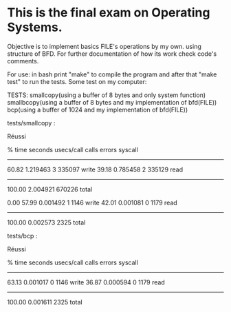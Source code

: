 # This is the final exam on Operating Systems.

Objective is to implement basics FILE's operations by my own.
using structure of BFD.
For further documentation of how its work check code's comments.

For use:
in bash print
"make" to compile the program
and after that "make test" to run the tests.
Some test on my computer:

TESTS:
smallcopy(using a buffer of 8 bytes and only system function)
smallbcopy(using a buffer of 8 bytes and my implementation of bfd(FILE))
bcp(using a buffer of 1024 and my implementation of bfd(FILE))

tests/smallcopy :

Réussi

% time     seconds  usecs/call     calls    errors syscall
------ ----------- ----------- --------- --------- ----------------
 60.82    1.219463           3    335097           write
 39.18    0.785458           2    335129           read
------ ----------- ----------- --------- --------- ----------------
100.00    2.004921                670226           total

0.00
 57.99    0.001492           1      1146           write
 42.01    0.001081           0      1179           read
------ ----------- ----------- --------- --------- ----------------
100.00    0.002573                  2325           total



tests/bcp :

Réussi

% time     seconds  usecs/call     calls    errors syscall
------ ----------- ----------- --------- --------- ----------------
 63.13    0.001017           0      1146           write
 36.87    0.000594           0      1179           read
------ ----------- ----------- --------- --------- ----------------
100.00    0.001611                  2325           total